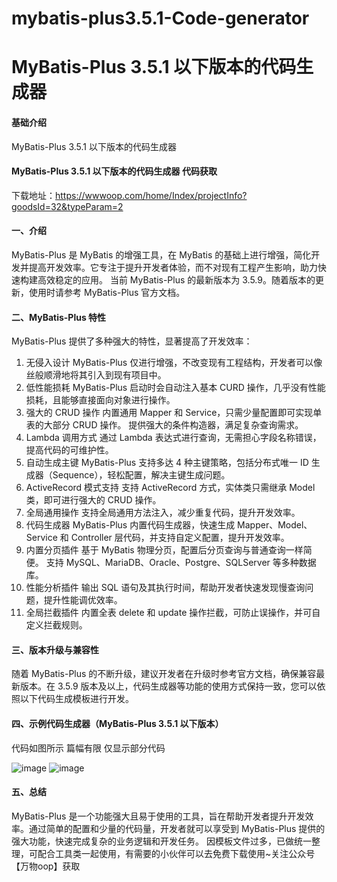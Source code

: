# mybatis-plus3.5.1-Code-generator
# MyBatis-Plus 3.5.1 以下版本的代码生成器

#### 基础介绍
MyBatis-Plus 3.5.1 以下版本的代码生成器

#### MyBatis-Plus 3.5.1 以下版本的代码生成器 代码获取
下载地址：https://wwwoop.com/home/Index/projectInfo?goodsId=32&typeParam=2

#### 一、介绍
MyBatis-Plus 是 MyBatis 的增强工具，在 MyBatis 的基础上进行增强，简化开发并提高开发效率。它专注于提升开发者体验，而不对现有工程产生影响，助力快速构建高效稳定的应用。
当前 MyBatis-Plus 的最新版本为 3.5.9。随着版本的更新，使用时请参考 MyBatis-Plus 官方文档。

#### 二、MyBatis-Plus 特性
MyBatis-Plus 提供了多种强大的特性，显著提高了开发效率：
1. 无侵入设计
MyBatis-Plus 仅进行增强，不改变现有工程结构，开发者可以像丝般顺滑地将其引入到现有项目中。
2. 低性能损耗
MyBatis-Plus 启动时会自动注入基本 CURD 操作，几乎没有性能损耗，且能够直接面向对象进行操作。
3. 强大的 CRUD 操作
内置通用 Mapper 和 Service，只需少量配置即可实现单表的大部分 CRUD 操作。
提供强大的条件构造器，满足复杂查询需求。
4. Lambda 调用方式
通过 Lambda 表达式进行查询，无需担心字段名称错误，提高代码的可维护性。
5. 自动生成主键
MyBatis-Plus 支持多达 4 种主键策略，包括分布式唯一 ID 生成器（Sequence），轻松配置，解决主键生成问题。
6. ActiveRecord 模式支持
支持 ActiveRecord 方式，实体类只需继承 Model 类，即可进行强大的 CRUD 操作。
7. 全局通用操作
支持全局通用方法注入，减少重复代码，提升开发效率。
8. 代码生成器
MyBatis-Plus 内置代码生成器，快速生成 Mapper、Model、Service 和 Controller 层代码，并支持自定义配置，提升开发效率。
9. 内置分页插件
基于 MyBatis 物理分页，配置后分页查询与普通查询一样简便。
支持 MySQL、MariaDB、Oracle、Postgre、SQLServer 等多种数据库。
10. 性能分析插件
输出 SQL 语句及其执行时间，帮助开发者快速发现慢查询问题，提升性能调优效率。
11. 全局拦截插件
内置全表 delete 和 update 操作拦截，可防止误操作，并可自定义拦截规则。

#### 三、版本升级与兼容性
随着 MyBatis-Plus 的不断升级，建议开发者在升级时参考官方文档，确保兼容最新版本。在 3.5.9 版本及以上，代码生成器等功能的使用方式保持一致，您可以依照以下代码生成模板进行开发。

#### 四、示例代码生成器（MyBatis-Plus 3.5.1 以下版本）
代码如图所示 篇幅有限 仅显示部分代码

![image](https://github.com/user-attachments/assets/45e59c25-c723-4ad9-9dc2-2780c45dbbf6)
![image](https://github.com/user-attachments/assets/f201ef8b-09ab-4ec2-b92a-9b75dd282aed)

#### 五、总结
MyBatis-Plus 是一个功能强大且易于使用的工具，旨在帮助开发者提升开发效率。通过简单的配置和少量的代码量，开发者就可以享受到 MyBatis-Plus 提供的强大功能，快速完成复杂的业务逻辑和开发任务。
因模板文件过多，已做统一整理，可配合工具类一起使用，有需要的小伙伴可以去免费下载使用~关注公众号【万物oop】获取
